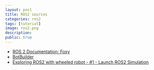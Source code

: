 ```yaml
---
layout: post
title: ROS2 sources
categories: ros2
tags: [tutorial]
image: ros2.png
description: 
public: true
---
```

- [ROS 2 Documentation: Foxy ](https://docs.ros.org/en/foxy/index.html)
- [BotBuilder](https://www.youtube.com/playlist?list=PLRE44FoOoKf7NzWwxt3W2taZ7BiWyfhCp)
- [Exploring ROS2 with wheeled robot - #1 - Launch ROS2 Simulation](https://youtu.be/T4iRJqESQAk)